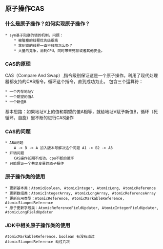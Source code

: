 ## 原子操作CAS

### 什么是原子操作？如何实现原子操作？

    * syn基于阻塞的锁的机制，问题：  
        * 被阻塞的线程优先级很高
        * 拿到锁的线程一直不释放怎么办？
        * 大量的竞争，消耗CPU，同时带来死锁或者其他安全。
    
### CAS的原理

CAS（Compare And  Swap）,指令级别保证这是一个原子操作。利用了现代处理器都支持的CAS指令，循环这个指令，直到成功为止。
包含三个运算符： 

    * 一个内存地址V  
    * 一个期望的值A  
    * 一个新值B  

基本思路：如果地址V上的值和期望的值A相等，就给地址V赋予新值B，循环（死循环，自旋）里不断的进行CAS操作

### CAS的问题

    * ABA问题 
        A -> B -> A 加入版本号解决这个问题 A1 -> B2 -> A3
    * 开销问题
        CAS操作长期不成功，cpu不断的循环
    * 只能保证一个共享变量的原子操作
    
### 原子操作类的使用

    * 更新基本类：AtomicBoolean, AtomicInteger, AtomicLong, AtomicReference
    * 更新数组类：AtomicIntegerArray, AtomicLongArray, AtomicReferenceArray
    * 更新应用类型：AtomicReference, AtomicMarkableReference, AtomicStampedReference
    * 原子更新字段类：AtomicReferenceFieldUpdater, AtomicIntegerFieldUpdater, AtomicLongFieldUpdater     
    
### JDK中相关原子操作类的使用

    AtomicMarkableReference，boolean 有没有动过
    AtomicStampedReference 动过几次
    

